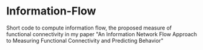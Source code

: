 # Information-Flow
Short code to compute information flow, the proposed measure of functional connectivity in my paper "An Information Network Flow Approach to Measuring Functional Connectivity and Predicting Behavior"
